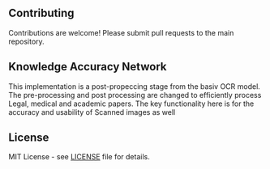 ## Contributing
Contributions are welcome! Please submit pull requests to the main repository.

## Knowledge Accuracy Network
This implementation is a post-propeccing stage from the basiv OCR model.
The pre-processing and post processing are changed to efficiently process Legal, medical and academic papers.
The key functionality here is for the accuracy and usability of Scanned images as well 
## License

MIT License - see [LICENSE](LICENSE) file for details.
